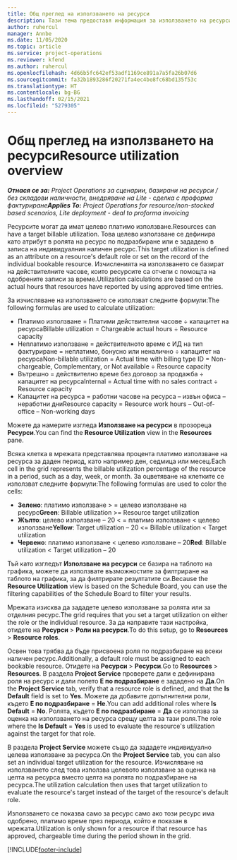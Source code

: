```yaml
---
title: Общ преглед на използването на ресурси
description: Тази тема предоставя информация за използването на ресурси в Project Operations.
author: ruhercul
manager: Annbe
ms.date: 11/05/2020
ms.topic: article
ms.service: project-operations
ms.reviewer: kfend
ms.author: ruhercul
ms.openlocfilehash: 4d66b5fc642ef53adf1169ce891a7a5fa26b07d6
ms.sourcegitcommit: fa32b1893286f20271fa4ec4be8fc68bd135f53c
ms.translationtype: HT
ms.contentlocale: bg-BG
ms.lasthandoff: 02/15/2021
ms.locfileid: "5279305"
---
```

# <a name="resource-utilization-overview"></a><span data-ttu-id="11568-103">Общ преглед на използването на ресурси</span><span class="sxs-lookup"><span data-stu-id="11568-103">Resource utilization overview</span></span>

<span data-ttu-id="11568-104">_**Отнася се за:** Project Operations за сценарии, базирани на ресурси / без складови наличности, внедряване на Lite - сделка с проформа фактуриране_</span><span class="sxs-lookup"><span data-stu-id="11568-104">_**Applies To:** Project Operations for resource/non-stocked based scenarios, Lite deployment - deal to proforma invoicing_</span></span>

<span data-ttu-id="11568-105">Ресурсите могат да имат целево платимо използване.</span><span class="sxs-lookup"><span data-stu-id="11568-105">Resources can have a target billable utilization.</span></span> <span data-ttu-id="11568-106">Това целево използване се дефинира като атрибут в ролята на ресурс по подразбиране или е зададено в записа на индивидуалния наличен ресурс.</span><span class="sxs-lookup"><span data-stu-id="11568-106">This target utilization is defined as an attribute on a resource's default role or set on the record of the individual bookable resource.</span></span> <span data-ttu-id="11568-107">Изчисленията на използването се базират на действителните часове, които ресурсите са отчели с помощта на одобрените записи за време.</span><span class="sxs-lookup"><span data-stu-id="11568-107">Utilization calculations are based on the actual hours that resources have reported by using approved time entries.</span></span>

<span data-ttu-id="11568-108">За изчисляване на използването се използват следните формули:</span><span class="sxs-lookup"><span data-stu-id="11568-108">The following formulas are used to calculate utilization:</span></span>

  - <span data-ttu-id="11568-109">Платимо използване = Платими действителни часове ÷ капацитет на ресурса</span><span class="sxs-lookup"><span data-stu-id="11568-109">Billable utilization = Chargeable actual hours ÷ Resource capacity</span></span>
  - <span data-ttu-id="11568-110">Неплатимо използване = действителното време с ИД на тип фактуриране = неплатимо, бонусно или неналично ÷ капацитет на ресурса</span><span class="sxs-lookup"><span data-stu-id="11568-110">Non-billable utilization = Actual time with billing type ID = Non-chargeable, Complementary, or Not available ÷ Resource capacity</span></span>
  - <span data-ttu-id="11568-111">Вътрешно = действително време без договор за продажба ÷ капацитет на ресурса</span><span class="sxs-lookup"><span data-stu-id="11568-111">Internal = Actual time with no sales contract ÷ Resource capacity</span></span>
  - <span data-ttu-id="11568-112">Капацитет на ресурса = работни часове на ресурса – извън офиса – неработни дни</span><span class="sxs-lookup"><span data-stu-id="11568-112">Resource capacity = Resource work hours – Out-of-office – Non-working days</span></span>

<span data-ttu-id="11568-113">Можете да намерите изгледа **Използване на ресурси** в прозореца **Ресурси**.</span><span class="sxs-lookup"><span data-stu-id="11568-113">You can find the **Resource Utilization** view in the **Resources** pane.</span></span>

<span data-ttu-id="11568-114">Всяка клетка в мрежата представлява процента платимо използване на ресурса за даден период, като например ден, седмица или месец.</span><span class="sxs-lookup"><span data-stu-id="11568-114">Each cell in the grid represents the billable utilization percentage of the resource in a period, such as a day, week, or month.</span></span> <span data-ttu-id="11568-115">За оцветяване на клетките се използват следните формули:</span><span class="sxs-lookup"><span data-stu-id="11568-115">The following formulas are used to color the cells:</span></span>

  - <span data-ttu-id="11568-116">**Зелено**: платимо използване > = целево използване на ресурс</span><span class="sxs-lookup"><span data-stu-id="11568-116">**Green**: Billable utilization >= Resource target utilization</span></span>
  - <span data-ttu-id="11568-117">**Жълто**: целево използване – 20 < = платимо използване < целево използване</span><span class="sxs-lookup"><span data-stu-id="11568-117">**Yellow**: Target utilization – 20 <= Billable utilization < Target utilization</span></span>
  - <span data-ttu-id="11568-118">**Червено**: платимо използване < целево използване – 20</span><span class="sxs-lookup"><span data-stu-id="11568-118">**Red**: Billable utilization < Target utilization – 20</span></span>

<span data-ttu-id="11568-119">Тъй като изгледът **Използване на ресурси** се базира на таблото на графика, можете да използвате възможностите за филтриране на таблото на графика, за да филтрирате резултатите си.</span><span class="sxs-lookup"><span data-stu-id="11568-119">Because the **Resource Utilization** view is based on the Schedule Board, you can use the filtering capabilities of the Schedule Board to filter your results.</span></span>

<span data-ttu-id="11568-120">Мрежата изисква да зададете целево използване за ролята или за отделния ресурс.</span><span class="sxs-lookup"><span data-stu-id="11568-120">The grid requires that you set a target utilization on either the role or the individual resource.</span></span> <span data-ttu-id="11568-121">За да направите тази настройка, отидете на **Ресурси** > **Роли на ресурси**.</span><span class="sxs-lookup"><span data-stu-id="11568-121">To do this setup, go to **Resources** > **Resource roles**.</span></span>

<span data-ttu-id="11568-122">Освен това трябва да бъде присвоена роля по подразбиране на всеки наличен ресурс.</span><span class="sxs-lookup"><span data-stu-id="11568-122">Additionally, a default role must be assigned to each bookable resource.</span></span> <span data-ttu-id="11568-123">Отидете на **Ресурси** > **Ресурси**.</span><span class="sxs-lookup"><span data-stu-id="11568-123">Go to **Resources** > **Resources**.</span></span> <span data-ttu-id="11568-124">В раздела **Project Service** проверете дали е дефинирана роля на ресурс и дали полето **Е по подразбиране** е зададено на **Да**.</span><span class="sxs-lookup"><span data-stu-id="11568-124">On the **Project Service** tab, verify that a resource role is defined, and that the **Is Default** field is set to **Yes**.</span></span> <span data-ttu-id="11568-125">Можете да добавите допълнителни роли, където **Е по подразбиране** = **Не**.</span><span class="sxs-lookup"><span data-stu-id="11568-125">You can add additional roles where **Is Default** = **No**.</span></span> <span data-ttu-id="11568-126">Ролята, където **Е по подразбиране** = **Да** се използва за оценка на използването на ресурса срещу целта за тази роля.</span><span class="sxs-lookup"><span data-stu-id="11568-126">The role where the **Is Default** = **Yes** is used to evaluate the resource's utilization against the target for that role.</span></span>

<span data-ttu-id="11568-127">В раздела **Project Service** можете също да зададете индивидуално целева използване за ресурса.</span><span class="sxs-lookup"><span data-stu-id="11568-127">On the **Project Service** tab, you can also set an individual target utilization for the resource.</span></span> <span data-ttu-id="11568-128">Изчисляване на използването след това използва целевото използване за оценка на целта на ресурса вместо целта на ролята по подразбиране на ресурса.</span><span class="sxs-lookup"><span data-stu-id="11568-128">The utilization calculation then uses that target utilization to evaluate the resource's target instead of the target of the resource's default role.</span></span>

<span data-ttu-id="11568-129">Използването се показва само за ресурс само ако този ресурс има одобрено, платимо време през периода, който е показан в мрежата.</span><span class="sxs-lookup"><span data-stu-id="11568-129">Utilization is only shown for a resource if that resource has approved, chargeable time during the period shown in the grid.</span></span>


[!INCLUDE[footer-include](../includes/footer-banner.md)]